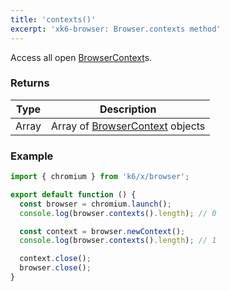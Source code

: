 ```yaml
---
title: 'contexts()'
excerpt: 'xk6-browser: Browser.contexts method'
---
```


Access all open [BrowserContext](/javascript-api/xk6-browser/api/browsercontext/)s.

### Returns

| Type  | Description                                                                    |
| ----- | ------------------------------------------------------------------------------ |
| Array | Array of [BrowserContext](/javascript-api/xk6-browser/api/browsercontext/) objects |


### Example

```javascript
import { chromium } from 'k6/x/browser';

export default function () {
  const browser = chromium.launch();
  console.log(browser.contexts().length); // 0

  const context = browser.newContext();
  console.log(browser.contexts().length); // 1

  context.close();
  browser.close();
}
```
